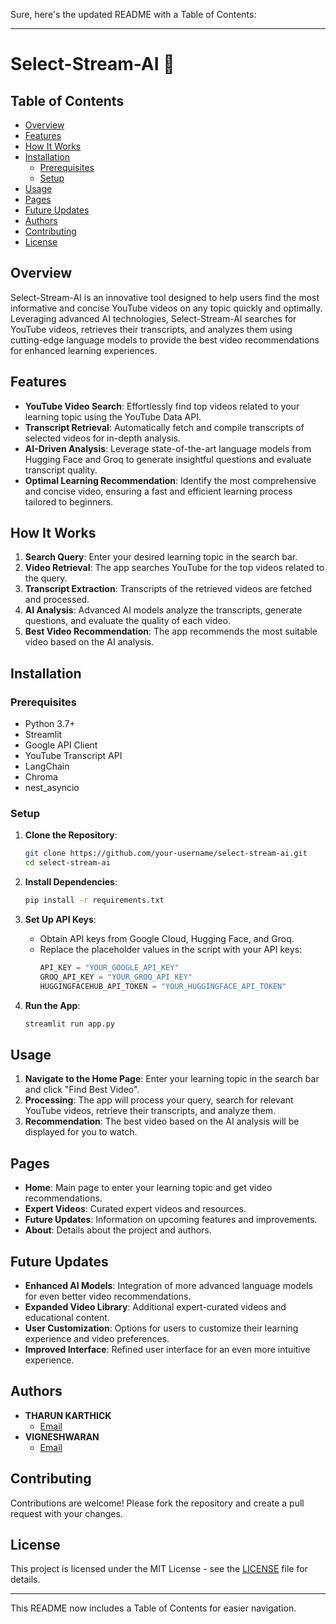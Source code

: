 Sure, here's the updated README with a Table of Contents:

---

# Select-Stream-AI 🎥

## Table of Contents
- [Overview](#overview)
- [Features](#features)
- [How It Works](#how-it-works)
- [Installation](#installation)
  - [Prerequisites](#prerequisites)
  - [Setup](#setup)
- [Usage](#usage)
- [Pages](#pages)
- [Future Updates](#future-updates)
- [Authors](#authors)
- [Contributing](#contributing)
- [License](#license)

## Overview

Select-Stream-AI is an innovative tool designed to help users find the most informative and concise YouTube videos on any topic quickly and optimally. Leveraging advanced AI technologies, Select-Stream-AI searches for YouTube videos, retrieves their transcripts, and analyzes them using cutting-edge language models to provide the best video recommendations for enhanced learning experiences.

## Features

- **YouTube Video Search**: Effortlessly find top videos related to your learning topic using the YouTube Data API.
- **Transcript Retrieval**: Automatically fetch and compile transcripts of selected videos for in-depth analysis.
- **AI-Driven Analysis**: Leverage state-of-the-art language models from Hugging Face and Groq to generate insightful questions and evaluate transcript quality.
- **Optimal Learning Recommendation**: Identify the most comprehensive and concise video, ensuring a fast and efficient learning process tailored to beginners.

## How It Works

1. **Search Query**: Enter your desired learning topic in the search bar.
2. **Video Retrieval**: The app searches YouTube for the top videos related to the query.
3. **Transcript Extraction**: Transcripts of the retrieved videos are fetched and processed.
4. **AI Analysis**: Advanced AI models analyze the transcripts, generate questions, and evaluate the quality of each video.
5. **Best Video Recommendation**: The app recommends the most suitable video based on the AI analysis.

## Installation

### Prerequisites

- Python 3.7+
- Streamlit
- Google API Client
- YouTube Transcript API
- LangChain
- Chroma
- nest_asyncio

### Setup

1. **Clone the Repository**:
    ```bash
    git clone https://github.com/your-username/select-stream-ai.git
    cd select-stream-ai
    ```

2. **Install Dependencies**:
    ```bash
    pip install -r requirements.txt
    ```

3. **Set Up API Keys**:
    - Obtain API keys from Google Cloud, Hugging Face, and Groq.
    - Replace the placeholder values in the script with your API keys:
      ```python
      API_KEY = "YOUR_GOOGLE_API_KEY"
      GROQ_API_KEY = "YOUR_GROQ_API_KEY"
      HUGGINGFACEHUB_API_TOKEN = "YOUR_HUGGINGFACE_API_TOKEN"
      ```

4. **Run the App**:
    ```bash
    streamlit run app.py
    ```

## Usage

1. **Navigate to the Home Page**: Enter your learning topic in the search bar and click "Find Best Video".
2. **Processing**: The app will process your query, search for relevant YouTube videos, retrieve their transcripts, and analyze them.
3. **Recommendation**: The best video based on the AI analysis will be displayed for you to watch.

## Pages

- **Home**: Main page to enter your learning topic and get video recommendations.
- **Expert Videos**: Curated expert videos and resources.
- **Future Updates**: Information on upcoming features and improvements.
- **About**: Details about the project and authors.

## Future Updates

- **Enhanced AI Models**: Integration of more advanced language models for even better video recommendations.
- **Expanded Video Library**: Additional expert-curated videos and educational content.
- **User Customization**: Options for users to customize their learning experience and video preferences.
- **Improved Interface**: Refined user interface for an even more intuitive experience.

## Authors

- **THARUN KARTHICK**
  - [Email](mailto:karthicktharun11@gmail.com)
- **VIGNESHWARAN**
  - [Email](mailto:vign22112.it@rmkec.ac.in)

## Contributing

Contributions are welcome! Please fork the repository and create a pull request with your changes.

## License

This project is licensed under the MIT License - see the [LICENSE](LICENSE) file for details.

---

This README now includes a Table of Contents for easier navigation.
